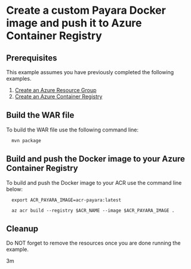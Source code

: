 
# Create a custom Payara Docker image and push it to Azure Container Registry

## Prerequisites

This example assumes you have previously completed the following examples.

1. [Create an Azure Resource Group](../../group/create/)
1. [Create an Azure Container Registry](../create/)

## Build the WAR file

To build the WAR file use the following command line:

```shell
  mvn package
```

## Build and push the Docker image to your Azure Container Registry

To build and push the Docker image to your ACR use the command line below:

```shell
  export ACR_PAYARA_IMAGE=acr-payara:latest

  az acr build --registry $ACR_NAME --image $ACR_PAYARA_IMAGE .
```

## Cleanup

Do NOT forget to remove the resources once you are done running the example.

3m
